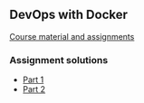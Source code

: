 ## DevOps with Docker

[Course material and assignments](https://docker-hy.github.io/)

### Assignment solutions
- [Part 1](part_1/part_1.md)
- [Part 2](part_2/part_2.md)
